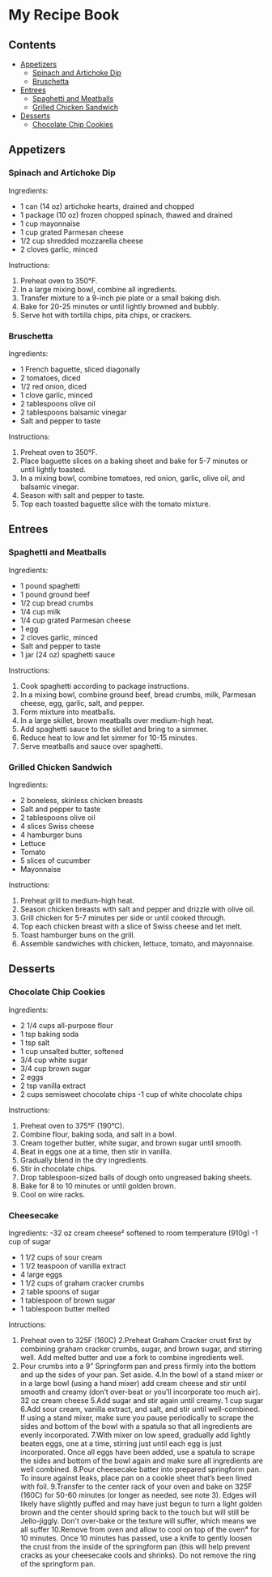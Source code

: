 # My Recipe Book

## Contents
- [Appetizers](#appetizers)
    - [Spinach and Artichoke Dip](#spinach-and-artichoke-dip)
    - [Bruschetta](#bruschetta)
- [Entrees](#entrees)
    - [Spaghetti and Meatballs](#spaghetti-and-meatballs)
    - [Grilled Chicken Sandwich](#grilled-chicken-sandwich)
- [Desserts](#desserts)
    - [Chocolate Chip Cookies](#chocolate-chip-cookies)

## Appetizers
### Spinach and Artichoke Dip

Ingredients:
- 1 can (14 oz) artichoke hearts, drained and chopped
- 1 package (10 oz) frozen chopped spinach, thawed and drained
- 1 cup mayonnaise
- 1 cup grated Parmesan cheese
- 1/2 cup shredded mozzarella cheese
- 2 cloves garlic, minced

Instructions:
1. Preheat oven to 350°F.
2. In a large mixing bowl, combine all ingredients.
3. Transfer mixture to a 9-inch pie plate or a small baking dish.
4. Bake for 20-25 minutes or until lightly browned and bubbly.
5. Serve hot with tortilla chips, pita chips, or crackers.

### Bruschetta

Ingredients:
- 1 French baguette, sliced diagonally
- 2 tomatoes, diced
- 1/2 red onion, diced
- 1 clove garlic, minced
- 2 tablespoons olive oil
- 2 tablespoons balsamic vinegar
- Salt and pepper to taste

Instructions:
1. Preheat oven to 350°F.
2. Place baguette slices on a baking sheet and bake for 5-7 minutes or until lightly toasted.
3. In a mixing bowl, combine tomatoes, red onion, garlic, olive oil, and balsamic vinegar.
4. Season with salt and pepper to taste.
5. Top each toasted baguette slice with the tomato mixture.

## Entrees
### Spaghetti and Meatballs

Ingredients:
- 1 pound spaghetti
- 1 pound ground beef
- 1/2 cup bread crumbs
- 1/4 cup milk
- 1/4 cup grated Parmesan cheese
- 1 egg
- 2 cloves garlic, minced
- Salt and pepper to taste
- 1 jar (24 oz) spaghetti sauce

Instructions:
1. Cook spaghetti according to package instructions.
2. In a mixing bowl, combine ground beef, bread crumbs, milk, Parmesan cheese, egg, garlic, salt, and pepper.
3. Form mixture into meatballs.
4. In a large skillet, brown meatballs over medium-high heat.
5. Add spaghetti sauce to the skillet and bring to a simmer.
6. Reduce heat to low and let simmer for 10-15 minutes.
7. Serve meatballs and sauce over spaghetti.

### Grilled Chicken Sandwich

Ingredients:
- 2 boneless, skinless chicken breasts
- Salt and pepper to taste
- 2 tablespoons olive oil
- 4 slices Swiss cheese
- 4 hamburger buns
- Lettuce
- Tomato
- 5 slices of cucumber
- Mayonnaise

Instructions:
1. Preheat grill to medium-high heat.
2. Season chicken breasts with salt and pepper and drizzle with olive oil.
3. Grill chicken for 5-7 minutes per side or until cooked through.
4. Top each chicken breast with a slice of Swiss cheese and let melt.
5. Toast hamburger buns on the grill.
6. Assemble sandwiches with chicken, lettuce, tomato, and mayonnaise.

## Desserts
### Chocolate Chip Cookies

Ingredients:
- 2 1/4 cups all-purpose flour
- 1 tsp baking soda
- 1 tsp salt
- 1 cup unsalted butter, softened
- 3/4 cup white sugar
- 3/4 cup brown sugar
- 2 eggs
- 2 tsp vanilla extract
- 2 cups semisweet chocolate chips
-1 cup of white chocolate chips

Instructions:
1. Preheat oven to 375°F (190°C).
2. Combine flour, baking soda, and salt in a bowl.
3. Cream together butter, white sugar, and brown sugar until smooth.
4. Beat in eggs one at a time, then stir in vanilla.
5. Gradually blend in the dry ingredients.
6. Stir in chocolate chips.
7. Drop tablespoon-sized balls of dough onto ungreased baking sheets.
8. Bake for 8 to 10 minutes or until golden brown.
9. Cool on wire racks.

### Cheesecake

Ingredients:
-32 oz cream cheese² softened to room temperature (910g)
-1 cup of sugar
- 1 1/2 cups of sour cream
- 1 1/2 teaspoon of vanilla extract
- 4 large eggs
- 1 1/2 cups of graham cracker crumbs
- 2 table spoons of sugar 
- 1 tablespoon of brown sugar
- 1 tablespoon butter melted


Intructions: 
1. Preheat oven to 325F (160C)
2.Preheat Graham Cracker crust first by combining graham cracker crumbs, sugar, and brown sugar, and stirring well. Add melted butter and use a fork to combine ingredients well.
3. Pour crumbs into a 9” Springform pan and press firmly into the bottom and up the sides of your pan. Set aside.
4.In the bowl of a stand mixer or in a large bowl (using a hand mixer) add cream cheese and stir until smooth and creamy (don’t over-beat or you’ll incorporate too much air).
32 oz cream cheese
5.Add sugar and stir again until creamy.
1 cup sugar
6.Add sour cream, vanilla extract, and salt, and stir until well-combined. If using a stand mixer, make sure you pause periodically to scrape the sides and bottom of the bowl with a spatula so that all ingredients are evenly incorporated.
7.With mixer on low speed, gradually add lightly beaten eggs, one at a time, stirring just until each egg is just incorporated. Once all eggs have been added, use a spatula to scrape the sides and bottom of the bowl again and make sure all ingredients are well combined.
8.Pour cheesecake batter into prepared springform pan. To insure against leaks, place pan on a cookie sheet that’s been lined with foil.
9.Transfer to the center rack of your oven and bake on 325F (160C) for 50-60 minutes (or longer as needed, see note 3). Edges will likely have slightly puffed and may have just begun to turn a light golden brown and the center should spring back to the touch but will still be Jello-jiggly. Don't over-bake or the texture will suffer, which means we all suffer
10.Remove from oven and allow to cool on top of the oven⁴ for 10 minutes. Once 10 minutes has passed, use a knife to gently loosen the crust from the inside of the springform pan (this will help prevent cracks as your cheesecake cools and shrinks). Do not remove the ring of the springform pan.


